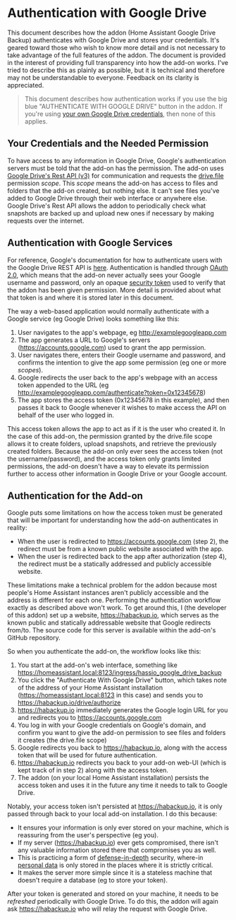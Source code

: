 # Authentication with Google Drive
This document describes how the addon (Home Assistant Google Drive Backup) authenticates with Google Drive and stores your credentials.  It's geared toward those who wish to know more detail and is not necessary to take advantage of the full features of the addon.  The document is provided in the interest of providing full transparency into how the add-on works.  I've tried to describe this as plainly as possible, but it is technical and therefore may not be understandable to everyone.  Feedback on its clarity is appreciated.

 > This document describes how authentication works if you use the big blue "AUTHENTICATE WITH GOOGLE DRIVE" button in the addon.  If you're using [your own Google Drive credentials](https://github.com/sabeechen/hassio-google-drive-backup/blob/master/LOCAL_AUTH.md), then none of this applies.

## Your Credentials and the Needed Permission 
To have access to any information in Google Drive, Google's authentication servers must be told that the add-on has the permission.  The add-on uses [Google Drive's Rest API (v3)](https://developers.google.com/drive/api/v3/about-sdk) for communication and requests the [drive.file](https://developers.google.com/drive/api/v3/about-auth) permission *scope*.  This *scope* means the add-on has access to files and folders that the add-on created, but nothing else.  It can't see files you've added to Google Drive through their web interface or anywhere else.  Google Drive's Rest API allows the addon to periodically check what snapshots are backed up and upload new ones if necessary by making requests over the internet.  

## Authentication with Google Services
For reference, Google's documentation for how to authenticate users with the Google Drive REST API is [here](https://developers.google.com/drive/api/v3/about-auth).  Authentication is handled through [OAuth 2.0](https://developers.google.com/identity/protocols/OAuth2), which means that the add-on never actually sees your Google username and password, only an opaque [security token](https://en.wikipedia.org/wiki/Access_token) used to verify that the addon has been given permission.  More detail is provided about what that token is and where it is stored later in this document.

The way a web-based application would normally authenticate with a Google service (eg Google Drive) looks something like this:
1. User navigates to the app's webpage, eg http://examplegoogleapp.com
2. The app generates a URL to Google's servers (https://accounts.google.com) used to grant the app permission.
3. User navigates there, enters their Google username and password, and confirms the intention to give the app some permission (eg one or more *scopes*).
4. Google redirects the user back to the app's webpage with an access token appended to the URL (eg http://examplegoogleapp.com/authenticate?token=0x12345678)
5. The app stores the access token (0x12345678 in this example), and then passes it back to Google whenever it wishes to make access the API on behalf of the user who logged in.

This access token allows the app to act as if it is the user who created it.  In the case of this add-on, the permission granted by the drive.file scope allows it to create folders, upload snapshots, and retrieve the previously created folders.  Because the add-on only ever sees the access token (not the username/password), and the access token only grants limited permissions, the add-on doesn't have a way to elevate its permission further to access other information in Google Drive or your Google account.

## Authentication for the Add-on

Google puts some limitations on how the access token must be generated that will be important for understanding how the add-on authenticates in reality:
* When the user is redirected to https://accounts.google.com (step 2), the redirect must be from a known public website associated with the app.
* When the user is redirected back to the app after authorization (step 4), the redirect must be a statically addressed and publicly accessible website.

These limitations make a technical problem for the addon because most people's Home Assistant instances aren't publicly accessible and the address is different for each one. Performing the authentication workflow exactly as described above won't work.  To get around this, I (the developer of this addon) set up a website, https://habackup.io, which serves as the known public and statically addressable website that Google redirects from/to.  The source code for this server is available within the add-on's GitHub repository.

So when you authenticate the add-on, the workflow looks like this:
1. You start at the add-on's web interface, something like https://homeassistant.local:8123/ingress/hassio_google_drive_backup
2.  You click the "Authenticate With Google Drive" button, which takes note of the address of your Home Assistant installation (https://homeassistant.local:8123 in this case) and sends you to https://habackup.io/drive/authorize
3. https://habackup.io immediately generates the Google login URL for you and redirects you to https://accounts.google.com
4.  You log in with your Google credentials on Google's domain, and confirm you want to give the add-on permission to see files and folders it creates (the drive.file scope)
5.  Google redirects you back to https://habackup.io, along with the access token that will be used for future authentication.
6.  https://habackup.io redirects you back to your add-on web-UI (which is kept track of in step 2) along with the access token.
7.  The addon (on your local Home Assistant installation) persists the access token and uses it in the future any time it needs to talk to Google Drive.

Notably, your access token isn't persisted at https://habackup.io, it is only passed through back to your local add-on installation.  I do this because:
- It ensures your information is only ever stored on your machine, which is reassuring from the user's perspective (eg you).  
- If my server (https://habackup.io) ever gets compromised, there isn't any valuable information stored there that compromises you as well.
- This is practicing a form of [defense-in-depth](https://en.wikipedia.org/wiki/Defense_in_depth_%28computing%29) security, where-in [personal data](https://en.wikipedia.org/wiki/Personal_data) is only stored in the places where it is strictly critical.
- It makes the server more simple since it is a stateless machine that doesn't require a database (eg to store your token).  

After your token is generated and stored on your machine, it needs to be *refreshed* periodically with Google Drive.  To do this, the addon will again ask https://habackup.io who will relay the request with Google Drive.
